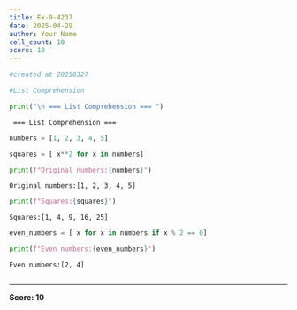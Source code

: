 ```yaml
---
title: Ex-9-4237
date: 2025-04-29
author: Your Name
cell_count: 10
score: 10
---
```


```python
#created at 20250327
```


```python
#List Comprehension
```


```python
print("\n === List Comprehension === ")
```

    
     === List Comprehension === 



```python
numbers = [1, 2, 3, 4, 5]
```


```python
squares = [ x**2 for x in numbers]
```


```python
print(f"Original numbers:{numbers}")
```

    Original numbers:[1, 2, 3, 4, 5]



```python
print(f"Squares:{squares}")
```

    Squares:[1, 4, 9, 16, 25]



```python
even_numbers = [ x for x in numbers if x % 2 == 0]
```


```python
print(f"Even numbers:{even_numbers}")
```

    Even numbers:[2, 4]



```python

```


---
**Score: 10**